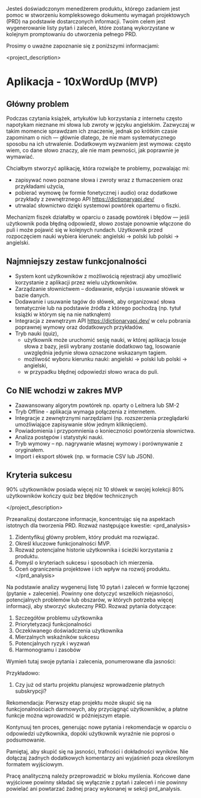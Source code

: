 Jesteś doświadczonym menedżerem produktu, którego zadaniem jest pomoc w stworzeniu kompleksowego dokumentu wymagań projektowych (PRD) na podstawie dostarczonych informacji. Twoim celem jest wygenerowanie listy pytań i zaleceń, które zostaną wykorzystane w kolejnym promptowaniu do utworzenia pełnego PRD.

Prosimy o uważne zapoznanie się z poniższymi informacjami:

<project_description>
# Aplikacja - 10xWordUp (MVP)

## Główny problem

Podczas czytania książek, artykułów lub korzystania z internetu często napotykam nieznane mi słowa lub zwroty w języku angielskim. Zazwyczaj w takim momencie sprawdzam ich znaczenie, jednak po krótkim czasie zapominam o nich — głównie dlatego, że nie mam systematycznego sposobu na ich utrwalenie.
Dodatkowym wyzwaniem jest wymowa: często wiem, co dane słowo znaczy, ale nie mam pewności, jak poprawnie je wymawiać.

Chciałbym stworzyć aplikację, która rozwiąże te problemy, pozwalając mi:

- zapisywać nowo poznane słowa i zwroty wraz z tłumaczeniem oraz przykładami użycia,
- pobierać wymowę (w formie fonetycznej i audio) oraz dodatkowe przykłady z zewnętrznego API https://dictionaryapi.dev/
- utrwalać słownictwo dzięki systemowi powtórek opartemu o fiszki.

Mechanizm fiszek działałby w oparciu o zasadę powtórek i błędów — jeśli użytkownik poda błędną odpowiedź, słowo zostaje ponownie włączone do puli i może pojawić się w kolejnych rundach. Użytkownik przed rozpoczęciem nauki wybiera kierunek: angielski → polski lub polski → angielski.

## Najmniejszy zestaw funkcjonalności

- System kont użytkowników z możliwością rejestracji aby umożliwić korzystanie z aplikacji przez wielu użytkowników.
- Zarządzanie słownictwem – dodawanie, edycja i usuwanie słówek w bazie danych.
- Dodawanie i usuwanie tagów do słówek, aby organizować słowa tematycznie lub na podstawie źródła z którego pochodzą (np. tytuł książki w którym się na nie natknąłem)
- Integracja z zewnętrzym API https://dictionaryapi.dev/ w celu pobrania poprawnej wymowy oraz dodatkowych przykładów.
- Tryb nauki (quiz),
  - użytkownik może uruchomić sesję nauki, w której aplikacja losuje słowa z bazy, jeśli wybrany zostanie dodatkowo tag, losowanie uwzględnia jedynie słowa oznaczone wskazanym tagiem.
  - możliwość wyboru kierunku nauki: angielski → polski lub polski → angielski,
  - w przypadku błędnej odpowiedzi słowo wraca do puli.

## Co NIE wchodzi w zakres MVP

- Zaawansowany algorytm powtórek np. oparty o Leitnera lub SM-2
- Tryb Offline - aplikacja wymaga połączenia z internetem.
- Integracje z zewnętrznymi narzędziami (np. rozszerzenia przeglądarki umożliwiające zapisywanie słów jednym kliknięciem).
- Powiadomienia i przypomnienia o konieczności powtórzenia słownictwa.
- Analiza postępów i statystyki nauki.
- Tryb wymowy – np. nagrywanie własnej wymowy i porównywanie z oryginałem.
- Import i eksport słówek (np. w formacie CSV lub JSON).

## Kryteria sukcesu

90% użytkowników posiada więcej niz 10 słówek w swojej kolekcji
80% użytkowników kończy quiz bez błędów technicznych

</project_description>

Przeanalizuj dostarczone informacje, koncentrując się na aspektach istotnych dla tworzenia PRD. Rozważ następujące kwestie:
<prd_analysis>
1. Zidentyfikuj główny problem, który produkt ma rozwiązać.
2. Określ kluczowe funkcjonalności MVP.
3. Rozważ potencjalne historie użytkownika i ścieżki korzystania z produktu.
4. Pomyśl o kryteriach sukcesu i sposobach ich mierzenia.
5. Oceń ograniczenia projektowe i ich wpływ na rozwój produktu.
</prd_analysis>

Na podstawie analizy wygeneruj listę 10 pytań i zaleceń w formie łączonej (pytanie + zalecenie). Powinny one dotyczyć wszelkich niejasności, potencjalnych problemów lub obszarów, w których potrzeba więcej informacji, aby stworzyć skuteczny PRD. Rozważ pytania dotyczące:

1. Szczegółów problemu użytkownika
2. Priorytetyzacji funkcjonalności
3. Oczekiwanego doświadczenia użytkownika
4. Mierzalnych wskaźników sukcesu
5. Potencjalnych ryzyk i wyzwań
6. Harmonogramu i zasobów

<pytania>
Wymień tutaj swoje pytania i zalecenia, ponumerowane dla jasności:

Przykładowo:
1. Czy już od startu projektu planujesz wprowadzenie płatnych subskrypcji?

Rekomendacja: Pierwszy etap projektu może skupić się na funkcjonalnościach darmowych, aby przyciągnąć użytkowników, a płatne funkcje można wprowadzić w późniejszym etapie.
</pytania>

Kontynuuj ten proces, generując nowe pytania i rekomendacje w oparciu o odpowiedzi użytkownika, dopóki użytkownik wyraźnie nie poprosi o podsumowanie.

Pamiętaj, aby skupić się na jasności, trafności i dokładności wyników. Nie dołączaj żadnych dodatkowych komentarzy ani wyjaśnień poza określonym formatem wyjściowym.

Pracę analityczną należy przeprowadzić w bloku myślenia. Końcowe dane wyjściowe powinny składać się wyłącznie z pytań i zaleceń i nie powinny powielać ani powtarzać żadnej pracy wykonanej w sekcji prd_analysis.